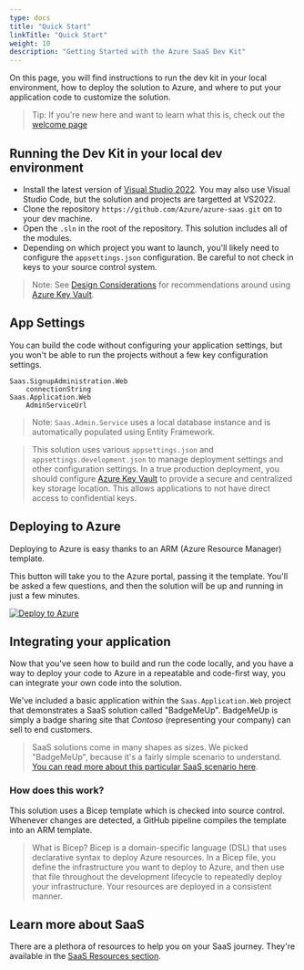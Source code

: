 ```yaml
---
type: docs
title: "Quick Start"
linkTitle: "Quick Start"
weight: 10
description: "Getting Started with the Azure SaaS Dev Kit"
---
```


On this page, you will find instructions to run the dev kit in your local environment, how to deploy the solution to Azure, and where to put your application code to customize the solution.

> Tip: If you're new here and want to learn what this is, check out the [welcome page](..)

## Running the Dev Kit in your local dev environment

- Install the latest version of [Visual Studio 2022](https://visualstudio.microsoft.com/vs/). You may also use Visual Studio Code, but the solution and projects are targetted at VS2022.
- Clone the repository `https://github.com/Azure/azure-saas.git` on to your dev machine.
- Open the `.sln` in the root of the repository. This solution includes all of the modules.
- Depending on which project you want to launch, you'll likely need to configure the `appsettings.json` configuration. Be careful to not check in keys to your source control system.

> Note: See [Design Considerations](../resources/design-considerations/) for recommendations around using [Azure Key Vault](https://azure.microsoft.com/en-us/services/key-vault/).

## App Settings

You can build the code without configuring your application settings, but you won't be able to run the projects without a few key configuration settings.

    Saas.SignupAdministration.Web
        connectionString
    Saas.Application.Web
        AdminServiceUrl

> Note: `Saas.Admin.Service` uses a local database instance and is automatically populated using Entity Framework.

> This solution uses various `appsettings.json` and `appsettings.development.json` to manage deployment settings and other configuration settings. In a true production deployment, you should configure [Azure Key Vault](https://azure.microsoft.com/en-us/services/key-vault/) to provide a secure and centralized key storage location. This allows applications to not have direct access to confidential keys.

## Deploying to Azure

Deploying to Azure is easy thanks to an ARM (Azure Resource Manager) template.

This button will take you to the Azure portal, passing it the template. You'll be asked a few questions, and then the solution will be up and running in just a few minutes.

[![Deploy to Azure](https://www.azuresaas.net/assets/images/deploy-to-azure.svg)](https://portal.azure.com/#create/Microsoft.Template/uri/https%3A%2F%2Fraw.githubusercontent.com%2FAzure%2Fazure-saas%2Fmain%2Fsrc%2FSaas.Deployment%2FSaas.Deployment.Root%2Fazuredeploy.json/createUIDefinitionUri/https%3A%2F%2Fraw.githubusercontent.com%2FAzure%2Fazure-saas%2Fmain%2Fsrc%2FSaas.Deployment%2FSaas.Deployment.Root%2FcreateUiDefinition.json)

## Integrating your application

Now that you've seen how to build and run the code locally, and you have a way to deploy your code to Azure in a repeatable and code-first way, you can integrate your own code into the solution.

We've included a basic application within the `Saas.Application.Web` project that demonstrates a SaaS solution called "BadgeMeUp". BadgeMeUp is simply a badge sharing site that *Contoso* (representing your company) can sell to end customers.

> SaaS solutions come in many shapes as sizes. We picked "BadgeMeUp", because it's a fairly simple scenario to understand. [You can read more about this particular SaaS scenario here](../resources/contoso-badgemeup/).

### How does this work?

This solution uses a Bicep template which is checked into source control. Whenever changes are detected, a GitHub pipeline compiles the template into an ARM template.

> What is Bicep?
> Bicep is a domain-specific language (DSL) that uses declarative syntax to deploy Azure resources. In a Bicep file, you define the infrastructure you want to deploy to Azure, and then use that file throughout the development lifecycle to repeatedly deploy your infrastructure. Your resources are deployed in a consistent manner.

## Learn more about SaaS

There are a plethora of resources to help you on your SaaS journey. They're available in the [SaaS Resources section](../resources/saas-resources/).
